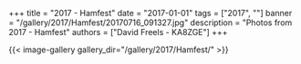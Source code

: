 +++
title = "2017 - Hamfest"
date = "2017-01-01"
tags = ["2017", ""]
banner = "/gallery/2017/Hamfest/20170716_091327.jpg"
description = "Photos from 2017 - Hamfest"
authors = ["David Freels - KA8ZGE"]
+++

{{< image-gallery gallery_dir="/gallery/2017/Hamfest/" >}}
